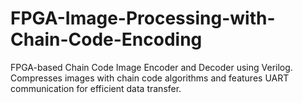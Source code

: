 # FPGA-Image-Processing-with-Chain-Code-Encoding
FPGA-based Chain Code Image Encoder and Decoder using Verilog. Compresses images with chain code algorithms and features UART communication for efficient data transfer.

